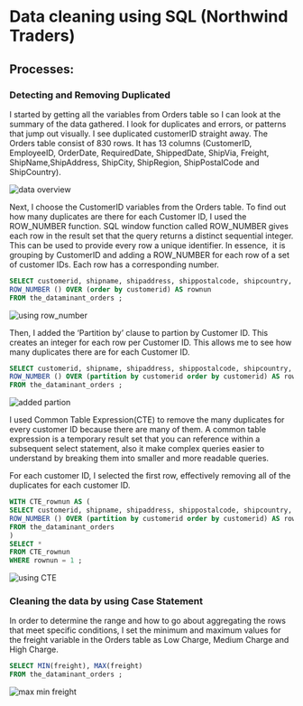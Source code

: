 
# Data cleaning using SQL (Northwind Traders)  

## Processes:

### Detecting and Removing Duplicated
I started by getting all the variables from Orders table so I can look at the summary of the data gathered. I look for duplicates and errors, or patterns that jump out visually. I see duplicated customerID straight away. The Orders table consist of 830 rows. It has 13 columns (CustomerID, EmployeeID, OrderDate, RequiredDate, ShippedDate, ShipVia, Freight, ShipName,ShipAddress, ShipCity, ShipRegion, ShipPostalCode and ShipCountry).  
  
![data overview](https://github.com/Dataminant/Data-cleaning-using-SQL-Northwind-Traders-/blob/75c43f95cd29af0b58987d730a1761216a2cc291/Data%20cleaning%20using%20SQL%20(Northwind%20Traders)/Questions/Data%20Overview.jpg)

Next, I choose the CustomerID variables from the Orders table. To find out how many duplicates are there for each Customer ID, I used the ROW_NUMBER function. SQL window function called ROW_NUMBER gives each row in the result set that the query returns a distinct sequential integer. This can be used to provide every row a unique identifier. In essence,  it is grouping by CustomerID and adding a ROW_NUMBER for each row of a set of customer IDs. Each row has a corresponding number. 

```sql
SELECT customerid, shipname, shipaddress, shippostalcode, shipcountry,
ROW_NUMBER () OVER (order by customerid) AS rownun
FROM the_dataminant_orders ;
```

![using row_number](https://github.com/Dataminant/Data-cleaning-using-SQL-Northwind-Traders-/blob/75c43f95cd29af0b58987d730a1761216a2cc291/Data%20cleaning%20using%20SQL%20(Northwind%20Traders)/Questions/Uisng%20the%20ROW_NUMBER%20function%20to%20detect%20how%20many%20duplicates%20there%20are%20for%20each%20Customer%20ID.jpg)

Then, I added the ‘Partition by’ clause to partion by Customer ID. This creates an integer for each row per Customer ID. This allows me to see how many duplicates there are for each Customer ID.

```sql
SELECT customerid, shipname, shipaddress, shippostalcode, shipcountry,
ROW_NUMBER () OVER (partition by customerid order by customerid) AS rownun
FROM the_dataminant_orders ;
```
![added partion](https://github.com/Dataminant/Data-cleaning-using-SQL-Northwind-Traders-/blob/75c43f95cd29af0b58987d730a1761216a2cc291/Data%20cleaning%20using%20SQL%20(Northwind%20Traders)/Questions/Added%20the%20%E2%80%98Partition%20by%E2%80%99%20clause%20to%20partion%20by%20Customer%20ID..jpg)

I used Common Table Expression(CTE) to remove the many duplicates for every customer ID because there are many of them. A common table expression is a temporary result set that you can reference within a subsequent select statement, also it make complex queries easier to understand by breaking them into smaller and more readable queries. 

For each customer ID, I selected the first row, effectively removing all of the duplicates for each customer ID.  

```sql
WITH CTE_rownun AS (
SELECT customerid, shipname, shipaddress, shippostalcode, shipcountry,
ROW_NUMBER () OVER (partition by customerid order by customerid) AS rownun
FROM the_dataminant_orders
)
SELECT *
FROM CTE_rownun
WHERE rownun = 1 ;
```
![using CTE](https://github.com/Dataminant/Data-cleaning-using-SQL-Northwind-Traders-/blob/75c43f95cd29af0b58987d730a1761216a2cc291/Data%20cleaning%20using%20SQL%20(Northwind%20Traders)/Questions/CTE%20to%20get%20rid%20of%20the%20duplicates%20for%20each%20customer%20ID.jpg)

### Cleaning the data by using Case Statement  
In order to determine the range and how to go about aggregating the rows that meet specific conditions, I set the minimum and maximum values for the freight variable in the Orders table as Low Charge, Medium Charge and High Charge.

```sql
SELECT MIN(freight), MAX(freight)
FROM the_dataminant_orders ;
 ```

![max min freight](https://github.com/Dataminant/Data-cleaning-using-SQL-Northwind-Traders-/blob/6569afc3d8e7e0325a0cfe667097dd243a81a96d/Data%20cleaning%20using%20SQL%20(Northwind%20Traders)/Questions/Selected%20the%20minimum%20and%20maximum%20values%20for%20the%20freight%20variable%20in%20the%20Orders%20table.jpg)

